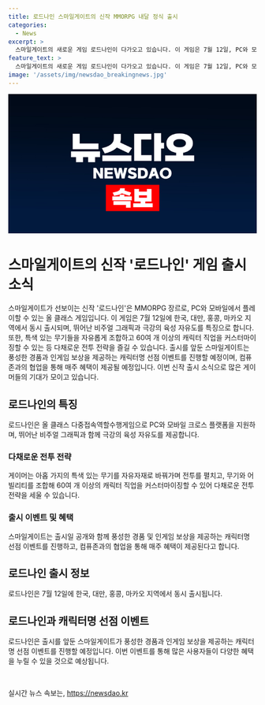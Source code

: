 ```yaml
---
title: 로드나인 스마일게이트의 신작 MMORPG 내달 정식 출시
categories:
  - News
excerpt: >
  스마일게이트의 새로운 게임 로드나인이 다가오고 있습니다. 이 게임은 7월 12일, PC와 모바일에서 동시 출시되며, 올 클래스 다중접속역할수행게임(MMORPG)의 독특한 장르를 제공합니다. 로드나인은 높은 비주얼 그래픽과 자유로운 육성 시스템으로 유저들에게 새로운 경험을 안겨줄 것으로 예상됩니다. 게이머들은 다양한 무기를 활용하고 전투 전략을 구사하는 등 다채로운 캐릭터 맞춤형 기능을 경험할 수 있을 것으로 보입니다. 또한, 출시일에 맞춰 다채로운 이벤트 및 혜택도 기대할 수 있습니다.
feature_text: >
  스마일게이트의 새로운 게임 로드나인이 다가오고 있습니다. 이 게임은 7월 12일, PC와 모바일에서 동시 출시되며, 올 클래스 다중접속역할수행게임(MMORPG)의 독특한 장르를 제공합니다. 로드나인은 높은 비주얼 그래픽과 자유로운 육성 시스템으로 유저들에게 새로운 경험을 안겨줄 것으로 예상됩니다. 게이머들은 다양한 무기를 활용하고 전투 전략을 구사하는 등 다채로운 캐릭터 맞춤형 기능을 경험할 수 있을 것으로 보입니다. 또한, 출시일에 맞춰 다채로운 이벤트 및 혜택도 기대할 수 있습니다.
image: '/assets/img/newsdao_breakingnews.jpg'
---
```


<p><img src="/assets/img/newsdao_breakingnews.jpg" alt="implanttips 속보" /></p>

<h1>스마일게이트의 신작 '로드나인' 게임 출시 소식</h1>

<p>스마일게이트가 선보이는 신작 '로드나인'은 MMORPG 장르로, PC와 모바일에서 플레이할 수 있는 올 클래스 게임입니다. 이 게임은 7월 12일에 한국, 대만, 홍콩, 마카오 지역에서 동시 출시되며, 뛰어난 비주얼 그래픽과 극강의 육성 자유도를 특징으로 합니다. 또한, 특색 있는 무기들을 자유롭게 조합하고 60여 개 이상의 캐릭터 직업을 커스터마이징할 수 있는 등 다채로운 전투 전략을 즐길 수 있습니다. 출시를 앞둔 스마일게이트는 풍성한 경품과 인게임 보상을 제공하는 캐릭터명 선점 이벤트를 진행할 예정이며, 컴퓨존과의 협업을 통해 매주 혜택이 제공될 예정입니다. 이번 신작 출시 소식으로 많은 게이머들의 기대가 모이고 있습니다. </p>

<h2 data-ke-size="size26">로드나인의 특징</h2>

<p data-ke-size="size16">로드나인은 올 클래스 다중접속역할수행게임으로 PC와 모바일 크로스 플랫폼을 지원하며, 뛰어난 비주얼 그래픽과 함께 극강의 육성 자유도를 제공합니다.</p>

<h3>다채로운 전투 전략</h3>

<p data-ke-size="size16">게이머는 아홉 가지의 특색 있는 무기를 자유자재로 바꿔가며 전투를 펼치고, 무기와 어빌리티를 조합해 60여 개 이상의 캐릭터 직업을 커스터마이징할 수 있어 다채로운 전투 전략을 세울 수 있습니다.</p>

<h3>출시 이벤트 및 혜택</h3>

<p data-ke-size="size16">스마일게이트는 출시일 공개와 함께 풍성한 경품 및 인게임 보상을 제공하는 캐릭터명 선점 이벤트를 진행하고, 컴퓨존과의 협업을 통해 매주 혜택이 제공된다고 합니다.</p>

<h2 data-ke-size="size26">로드나인 출시 정보</h2>

<p data-ke-size="size16">로드나인은 7월 12일에 한국, 대만, 홍콩, 마카오 지역에서 동시 출시됩니다.</p>

<h2 data-ke-size="size26">로드나인과 캐릭터명 선점 이벤트</h2>

<p data-ke-size="size16">로드나인은 출시를 앞둔 스마일게이트가 풍성한 경품과 인게임 보상을 제공하는 캐릭터명 선점 이벤트를 진행할 예정입니다. 이번 이벤트를 통해 많은 사용자들이 다양한 혜택을 누릴 수 있을 것으로 예상됩니다.</p>

<p data-ke-size="size16">&nbsp;</p>
실시간 뉴스 속보는, <a href="https://newsdao.kr" rel="dofollow">https://newsdao.kr</a>


